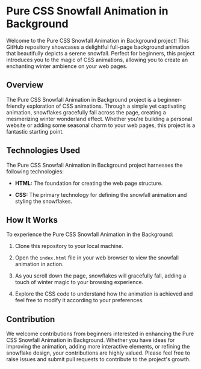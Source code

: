 # Pure CSS Snowfall Animation in Background

Welcome to the Pure CSS Snowfall Animation in Background project! This GitHub repository showcases a delightful full-page background animation that beautifully depicts a serene snowfall. Perfect for beginners, this project introduces you to the magic of CSS animations, allowing you to create an enchanting winter ambience on your web pages.

## Overview

The Pure CSS Snowfall Animation in Background project is a beginner-friendly exploration of CSS animations. Through a simple yet captivating animation, snowflakes gracefully fall across the page, creating a mesmerizing winter wonderland effect. Whether you're building a personal website or adding some seasonal charm to your web pages, this project is a fantastic starting point.

## Technologies Used

The Pure CSS Snowfall Animation in Background project harnesses the following technologies:

- **HTML:** The foundation for creating the web page structure.

- **CSS:** The primary technology for defining the snowfall animation and styling the snowflakes.

## How It Works

To experience the Pure CSS Snowfall Animation in the Background:

1. Clone this repository to your local machine.

2. Open the `index.html` file in your web browser to view the snowfall animation in action.

3. As you scroll down the page, snowflakes will gracefully fall, adding a touch of winter magic to your browsing experience.

4. Explore the CSS code to understand how the animation is achieved and feel free to modify it according to your preferences.

## Contribution

We welcome contributions from beginners interested in enhancing the Pure CSS Snowfall Animation in Background. Whether you have ideas for improving the animation, adding more interactive elements, or refining the snowflake design, your contributions are highly valued. Please feel free to raise issues and submit pull requests to contribute to the project's growth.
